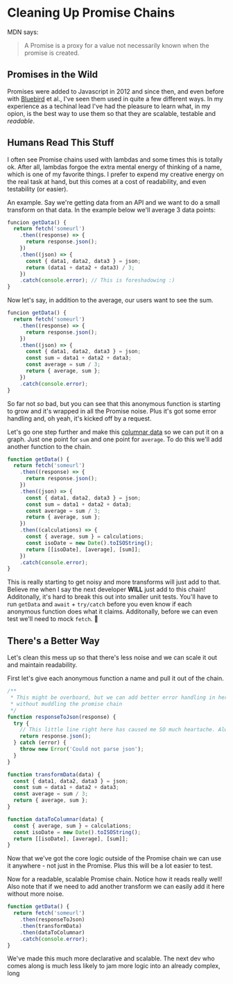 # Cleaning Up Promise Chains

MDN says:

> A Promise is a proxy for a value not necessarily known when the promise is created.

## Promises in the Wild

Promises were added to Javascript in 2012 and since then, and even before with [Bluebird](http://bluebirdjs.com/docs/getting-started.html) et al., I've seen them used in quite a few different ways. In my experience as a techinal lead I've had the pleasure to learn what, in my opion, is the best way to use them so that they are scalable, testable and _readable_.

## Humans Read This Stuff

I often see Promise chains used with lambdas and some times this is totally ok. After all, lambdas forgoe the extra mental energy of thinking of a name, which is one of my favorite things. I prefer to expend my creative energy on the real task at hand, but this comes at a cost of readability, and even testability (or easier).

An example. Say we're getting data from an API and we want to do a small transform on that data. In the example below we'll average 3 data points:

```js
funcion getData() {
  return fetch('someurl')
    .then((response) => {
      return response.json();
    })
    .then((json) => {
      const { data1, data2, data3 } = json;
      return (data1 + data2 + data3) / 3;
    })
    .catch(console.error); // This is foreshadowing :)
}
```

Now let's say, in addition to the average, our users want to see the sum.

```js
funcion getData() {
  return fetch('someurl')
    .then((response) => {
      return response.json();
    })
    .then((json) => {
      const { data1, data2, data3 } = json;
      const sum = data1 + data2 + data3;
      const average = sum / 3;
      return { average, sum };
    })
    .catch(console.error);
}
```

So far not _*so*_ bad, but you can see that this anonymous function is starting to grow and it's wrapped in all the Promise noise. Plus it's got some error handling and, oh yeah, it's kicked off by a request.

Let's go one step further and make this [columnar data](https://github.com/leeoniya/uPlot/tree/master/docs#data-format) so we can put it on a graph. Just one point for `sum` and one point for `average`. To do this we'll add another function to the chain.

```js
function getData() {
  return fetch('someurl')
    .then((response) => {
      return response.json();
    })
    .then((json) => {
      const { data1, data2, data3 } = json;
      const sum = data1 + data2 + data3;
      const average = sum / 3;
      return { average, sum };
    })
    .then((calculations) => {
      const { average, sum } = calculations;
      const isoDate = new Date().toISOString();
      return [[isoDate], [average], [sum]];
    })
    .catch(console.error);
}
```

This is really starting to get noisy and more transforms will just add to that. Believe me when I say the next developer **WILL** just add to this chain! Additonally, it's hard to break this out into smaller unit tests. You'll have to run `getData` and `await` + `try/catch` before you even know if each anonymous function does what it claims. Additonally, before we can even test we'll need to mock `fetch`. 🤕

## There's a Better Way

Let's clean this mess up so that there's less noise and we can scale it out and maintain readability.

First let's give each anonymous function a name and pull it out of the chain.

```js
/**
 * This might be overboard, but we can add better error handling in here
 * without muddling the promise chain
 */
function responseToJson(response) {
  try {
    // This little line right here has caused me SO much heartache. Always handle malformed json!
    return response.json();
  } catch (error) {
    throw new Error('Could not parse json');
  }
}

function transformData(data) {
  const { data1, data2, data3 } = json;
  const sum = data1 + data2 + data3;
  const average = sum / 3;
  return { average, sum };
}

function dataToColumnar(data) {
  const { average, sum } = calculations;
  const isoDate = new Date().toISOString();
  return [[isoDate], [average], [sum]];
}
```
Now that we've got the core logic outside of the Promise chain we can use it anywhere - not just in the Promise. Plus this will be a lot easier to test.

Now for a readable, scalable Promise chain. Notice how it reads really well! Also note that if we need to add another transform we can easily add it here without more noise.
```js
function getData() {
  return fetch('someurl')
    .then(responseToJson)
    .then(transformData)
    .then(dataToColumnar)
    .catch(console.error);
}
```
We've made this much more declarative and scalable. The next dev who comes along is much less likely to jam more logic into an already complex, long 